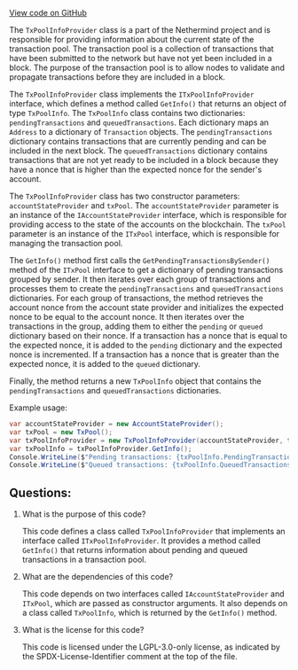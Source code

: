[View code on GitHub](https://github.com/nethermindeth/nethermind/Nethermind.TxPool/TxPoolInfoProvider.cs)

The `TxPoolInfoProvider` class is a part of the Nethermind project and is responsible for providing information about the current state of the transaction pool. The transaction pool is a collection of transactions that have been submitted to the network but have not yet been included in a block. The purpose of the transaction pool is to allow nodes to validate and propagate transactions before they are included in a block.

The `TxPoolInfoProvider` class implements the `ITxPoolInfoProvider` interface, which defines a method called `GetInfo()` that returns an object of type `TxPoolInfo`. The `TxPoolInfo` class contains two dictionaries: `pendingTransactions` and `queuedTransactions`. Each dictionary maps an `Address` to a dictionary of `Transaction` objects. The `pendingTransactions` dictionary contains transactions that are currently pending and can be included in the next block. The `queuedTransactions` dictionary contains transactions that are not yet ready to be included in a block because they have a nonce that is higher than the expected nonce for the sender's account.

The `TxPoolInfoProvider` class has two constructor parameters: `accountStateProvider` and `txPool`. The `accountStateProvider` parameter is an instance of the `IAccountStateProvider` interface, which is responsible for providing access to the state of the accounts on the blockchain. The `txPool` parameter is an instance of the `ITxPool` interface, which is responsible for managing the transaction pool.

The `GetInfo()` method first calls the `GetPendingTransactionsBySender()` method of the `ITxPool` interface to get a dictionary of pending transactions grouped by sender. It then iterates over each group of transactions and processes them to create the `pendingTransactions` and `queuedTransactions` dictionaries. For each group of transactions, the method retrieves the account nonce from the account state provider and initializes the expected nonce to be equal to the account nonce. It then iterates over the transactions in the group, adding them to either the `pending` or `queued` dictionary based on their nonce. If a transaction has a nonce that is equal to the expected nonce, it is added to the `pending` dictionary and the expected nonce is incremented. If a transaction has a nonce that is greater than the expected nonce, it is added to the `queued` dictionary.

Finally, the method returns a new `TxPoolInfo` object that contains the `pendingTransactions` and `queuedTransactions` dictionaries.

Example usage:

```csharp
var accountStateProvider = new AccountStateProvider();
var txPool = new TxPool();
var txPoolInfoProvider = new TxPoolInfoProvider(accountStateProvider, txPool);
var txPoolInfo = txPoolInfoProvider.GetInfo();
Console.WriteLine($"Pending transactions: {txPoolInfo.PendingTransactions.Count}");
Console.WriteLine($"Queued transactions: {txPoolInfo.QueuedTransactions.Count}");
```
## Questions: 
 1. What is the purpose of this code?
    
    This code defines a class called `TxPoolInfoProvider` that implements an interface called `ITxPoolInfoProvider`. It provides a method called `GetInfo()` that returns information about pending and queued transactions in a transaction pool.

2. What are the dependencies of this code?
    
    This code depends on two interfaces called `IAccountStateProvider` and `ITxPool`, which are passed as constructor arguments. It also depends on a class called `TxPoolInfo`, which is returned by the `GetInfo()` method.

3. What is the license for this code?
    
    This code is licensed under the LGPL-3.0-only license, as indicated by the SPDX-License-Identifier comment at the top of the file.